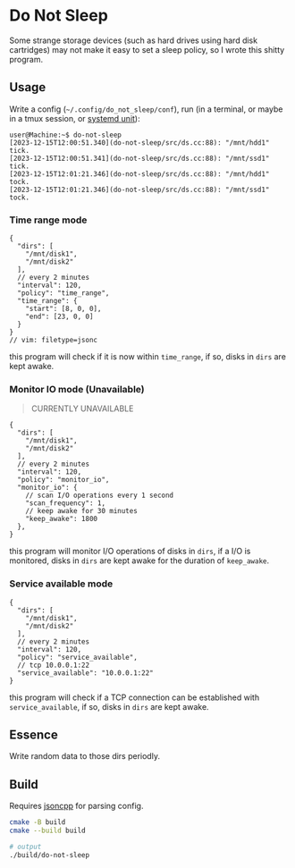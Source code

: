# Do Not Sleep

Some strange storage devices (such as hard drives using hard disk cartridges) may not make it easy to set a sleep policy, so I wrote this shitty program.

## Usage

Write a config (`~/.config/do_not_sleep/conf`), run (in a terminal, or maybe in a tmux session, or [systemd unit](./example/systemd/do-not-sleep.service)):

```shell
user@Machine:~$ do-not-sleep
[2023-12-15T12:00:51.340](do-not-sleep/src/ds.cc:88): "/mnt/hdd1" tick.
[2023-12-15T12:00:51.341](do-not-sleep/src/ds.cc:88): "/mnt/ssd1" tick.
[2023-12-15T12:01:21.346](do-not-sleep/src/ds.cc:88): "/mnt/hdd1" tock.
[2023-12-15T12:01:21.346](do-not-sleep/src/ds.cc:88): "/mnt/ssd1" tock.
```

### Time range mode

```jsonc
{
  "dirs": [
    "/mnt/disk1",
    "/mnt/disk2"
  ],
  // every 2 minutes
  "interval": 120,
  "policy": "time_range",
  "time_range": {
    "start": [8, 0, 0],
    "end": [23, 0, 0]
  }
}
// vim: filetype=jsonc
```

this program will check if it is now within `time_range`, if so, disks in `dirs` are kept awake.

### Monitor IO mode (Unavailable)

> CURRENTLY UNAVAILABLE

```jsonc
{
  "dirs": [
    "/mnt/disk1",
    "/mnt/disk2"
  ],
  // every 2 minutes
  "interval": 120,
  "policy": "monitor_io",
  "monitor_io": {
    // scan I/O operations every 1 second
    "scan_frequency": 1,
    // keep awake for 30 minutes
    "keep_awake": 1800
  },
}
```

this program will monitor I/O operations of disks in `dirs`, if a I/O is monitored, disks in `dirs` are kept awake for the duration of `keep_awake`.

### Service available mode

```jsonc
{
  "dirs": [
    "/mnt/disk1",
    "/mnt/disk2"
  ],
  // every 2 minutes
  "interval": 120,
  "policy": "service_available",
  // tcp 10.0.0.1:22
  "service_available": "10.0.0.1:22"
}
```

this program will check if a TCP connection can be established with `service_available`, if so, disks in `dirs` are kept awake.

## Essence

Write random data to those dirs periodly.

## Build

Requires [jsoncpp](https://github.com/open-source-parsers/jsoncpp) for parsing config.

```sh
cmake -B build
cmake --build build

# output
./build/do-not-sleep
```
